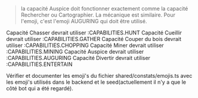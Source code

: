 > la capacité Auspice doit fonctionner exactement comme la capacité Rechercher ou Cartographier. La mécanique est similaire. Pour l'emoji, c'est l'emoji AUGURING qui doit être utilisé.

Capacité Chasser devrait utiliser :CAPABILITIES.HUNT
Capacité Cueillir devrait utiliser :CAPABILITIES.GATHER
Capacité Couper du bois devrait utiliser :CAPABILITIES.CHOPPING
Capacité Miner devrait utiliser :CAPABILITIES.MINING
Capacité Auspice devrait utiliser :CAPABILITIES.AUGURING
Capacité Divertir devrait utiliser :CAPABILITIES.ENTERTAIN

Vérifier et documenter les emoji's du fichier shared/constats/emojis.ts avec les emoji's utilisés dans le backend et le seed(actuellement il n'y a que le côté bot qui a été regardé).
